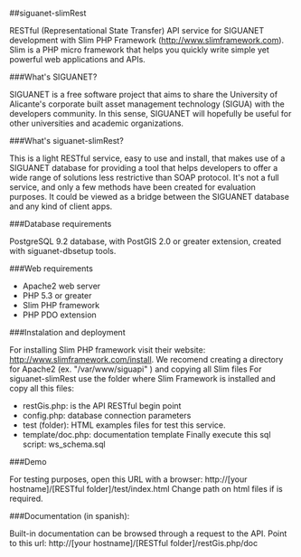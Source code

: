 ##siguanet-slimRest

RESTful (Representational State Transfer) API service for SIGUANET development with Slim PHP Framework (http://www.slimframework.com).
Slim is a PHP micro framework that helps you quickly write simple yet powerful web applications and APIs.

###What's SIGUANET?

SIGUANET is a free software project that aims to share the University of Alicante's corporate built asset management technology (SIGUA) with the developers community. In this sense, SIGUANET will hopefully be useful for other universities and academic organizations.

###What's siguanet-slimRest?

This is a light RESTful service, easy to use and install, that makes use of a SIGUANET database for providing a 
tool that helps developers to offer a wide range of solutions less restrictive than SOAP protocol. It's not a 
full service, and only a few methods have been created for evaluation purposes. It could be viewed as a bridge between 
the SIGUANET database and any kind of client apps.

###Database requirements

PostgreSQL 9.2 database, with PostGIS 2.0 or greater extension, created with siguanet-dbsetup tools.

###Web requirements

- Apache2 web server
- PHP 5.3 or greater
- Slim PHP framework
- PHP PDO extension

###Instalation and deployment

For installing Slim PHP framework visit their website: http://www.slimframework.com/install. We recomend creating a 
directory for Apache2 (ex. "/var/www/siguapi" ) and copying all Slim files
For siguanet-slimRest  use the folder where Slim Framework is installed and copy all this files:
- restGis.php: is the API RESTful begin point
- config.php: database connection parameters
- test (folder): HTML examples files for test this service.
- template/doc.php: documentation template
Finally execute this sql script: ws_schema.sql

###Demo

For testing purposes, open this URL with a browser:
http://[your hostname]/[RESTful folder]/test/index.html
Change path on html files if is required.

###Documentation (in spanish):

Built-in documentation can be browsed through a request to the API. Point to this url:
http://[your hostname]/[RESTful folder]/restGis.php/doc
